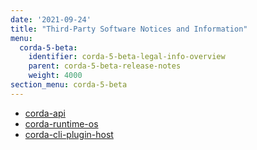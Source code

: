 ```yaml
---
date: '2021-09-24'
title: "Third-Party Software Notices and Information"
menu:
  corda-5-beta:
    identifier: corda-5-beta-legal-info-overview
    parent: corda-5-beta-release-notes
    weight: 4000
section_menu: corda-5-beta
---
```

* [corda-api](legal-info-api.html)
* [corda-runtime-os](legal-info-runtime-os.html)
* [corda-cli-plugin-host](legal-info-corda-cli.html)
